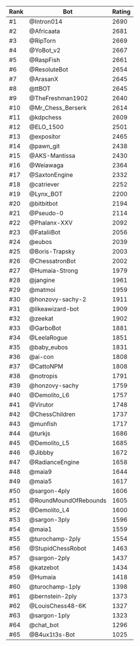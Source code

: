 Rank|Bot|Rating
---|---|---
#1|@Intron014|2690
#2|@Africaata|2681
#3|@RipTorn|2669
#4|@YoBot_v2|2667
#5|@RaspFish|2661
#6|@ResoluteBot|2654
#7|@ArasanX|2645
#8|@ttBOT|2645
#9|@TheFreshman1902|2640
#10|@Mr_Chess_Berserk|2614
#11|@kdpchess|2609
#12|@ELO_1500|2501
#13|@expositor|2465
#14|@pawn_git|2438
#15|@AKS-Mantissa|2430
#16|@Weiawaga|2364
#17|@SaxtonEngine|2332
#18|@catriever|2252
#19|@Lynx_BOT|2200
#20|@bitbitbot|2194
#21|@Pseudo-0|2114
#22|@Phalanx-XXV|2092
#23|@FataliiBot|2056
#24|@eubos|2039
#25|@Boris-Trapsky|2003
#26|@ChessatronBot|2002
#27|@Humaia-Strong|1979
#28|@jangine|1961
#29|@matmoi|1959
#30|@honzovy-sachy-2|1911
#31|@likeawizard-bot|1909
#32|@zeekat|1902
#33|@GarboBot|1881
#34|@LeelaRogue|1851
#35|@baby_eubos|1831
#36|@ai-con|1808
#37|@CattoNPM|1808
#38|@notropis|1791
#39|@honzovy-sachy|1759
#40|@Demolito_L6|1757
#41|@Virutor|1748
#42|@ChessChildren|1737
#43|@munfish|1717
#44|@turkjs|1686
#45|@Demolito_L5|1685
#46|@Jibbby|1672
#47|@RadianceEngine|1658
#48|@maia9|1644
#49|@maia5|1617
#50|@sargon-4ply|1606
#51|@RoundMoundOfRebounds|1605
#52|@Demolito_L4|1600
#53|@sargon-3ply|1596
#54|@maia1|1559
#55|@turochamp-2ply|1554
#56|@StupidChessRobot|1463
#57|@sargon-2ply|1437
#58|@katzebot|1434
#59|@Humaia|1418
#60|@turochamp-1ply|1398
#61|@bernstein-2ply|1373
#62|@LouisChess48-6K|1327
#63|@sargon-1ply|1323
#64|@chat_bot|1296
#65|@B4ux1t3s-Bot|1025
